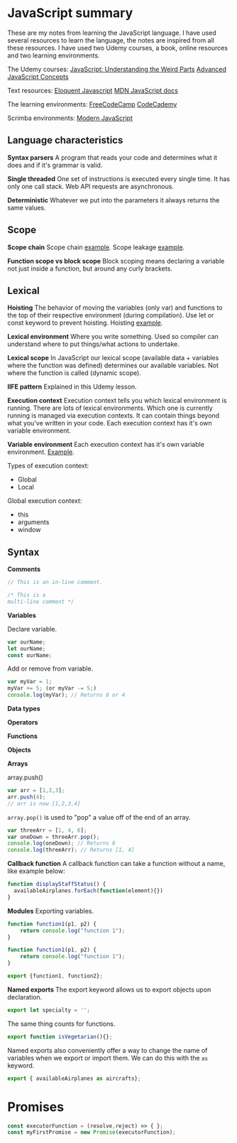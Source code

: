 # JavaScript summary
These are my notes from learning the JavaScript language. I have used several resources to learn the language, the notes are inspired from all these resources. I have used two Udemy courses, a book, online resources and two learning environments. 

The Udemy courses:
[JavaScript: Understanding the Weird Parts](https://www.udemy.com/course/understand-javascript/)
[Advanced JavaScript Concepts](https://www.udemy.com/course/advanced-javascript-concepts/)

Text resources:
[Eloquent Javascript](https://eloquentjavascript.net/Eloquent_JavaScript.pdf)
[MDN JavaScript docs](https://developer.mozilla.org/en/docs/Web/JavaScript)

The learning environments:
[FreeCodeCamp](https://learn.freecodecamp.org/)
[CodeCademy](https://www.codecademy.com/learn/introduction-to-javascript)

Scrimba environments:
[Modern JavaScript](https://scrimba.com/playlist/p7v3gCd)


## Language characteristics

**Syntax parsers**
A program that reads your code and determines what it does and if it's grammar is valid.

**Single threaded**
One set of instructions is executed every single time. It has only one call stack. Web API requests are asynchronous.

**Deterministic**
Whatever we put into the parameters it always returns the same values.



## Scope

**Scope chain**
Scope chain [example](https://repl.it/@aneagoie/Scope-Chain). Scope leakage [example](https://repl.it/@aneagoie/JS-is-Weird).



**Function scope vs block scope**
Block scoping means declaring a variable not just inside a function, but around any curly brackets.




## Lexical

**Hoisting**
The behavior of moving the variables (only var) and functions to the top of their respective environment (during compilation). Use let or const keyword to prevent hoisting. Hoisting [example](https://repl.it/@aneagoie/hoisting-exe).


**Lexical environment**
Where you write something. Used so compiler can understand where to put things/what actions to undertake.


**Lexical scope**
In JavaScript our lexical scope (available data + variables where the function was defined) determines our available variables. Not where the function is called (dynamic scope).


**IIFE pattern**
Explained in this Udemy lesson.


**Execution context**
Execution context tells you which lexical environment is running. There are lots of lexical environments. Which one is currently running is managed via execution contexts. It can contain things beyond what you've written in your code. Each execution context has it's own variable environment.


**Variable environment**
Each execution context has it's own variable environment. [Example](https://repl.it/@aneagoie/Variable-Environment).

Types of execution context:
 - Global
 - Local
 
Global execution context:
 - this
 - arguments
 - window


## Syntax

**Comments**
```js
// This is an in-line comment.
```
```js
/* This is a
multi-line comment */
```

**Variables**

Declare variable.
```js
var ourName;
let ourName;
const ourName;
```

Add or remove from variable.
```js
var myVar = 1;
myVar += 5; (or myVar -= 5;)
console.log(myVar); // Returns 6 or 4
```


**Data types**







**Operators**





**Functions**




**Objects**






**Arrays**

array.push()
```js
var arr = [1,2,3];
arr.push(4);
// arr is now [1,2,3,4]
```

`array.pop()` is used to "pop" a value off of the end of an array.
```js
var threeArr = [1, 4, 6];
var oneDown = threeArr.pop();
console.log(oneDown); // Returns 6
console.log(threeArr); // Returns [1, 4]
```



**Callback function**
A callback function can take a function without a name, like example below:
```javascript
function displayStaffStatus() {
  availableAirplanes.forEach(function(element){})
}
```



**Modules**
Exporting variables.

```javascript
function function1(p1, p2) {
	return console.log("function 1");
}

function function1(p1, p2) {
	return console.log("function 1");
}

export {function1, function2};
```



**Named exports**
The export keyword allows us to export objects upon declaration.
```javascript
export let specialty = '';
```
The same thing counts for functions.
```javascript
export function isVegetarian(){};
```
Named exports also conveniently offer a way to change the name of variables when we export or import them. We can do this with the `as` keyword.
```javascript
export { availableAirplanes as aircrafts};
```




# Promises

```javascript
const executorFunction = (resolve,reject) => { };
const myFirstPromise = new Promise(executorFunction);
```
































<!--stackedit_data:
eyJoaXN0b3J5IjpbLTY1Mzc5MjE5N119
-->